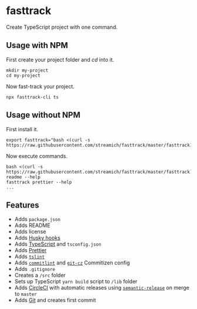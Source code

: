 # fasttrack

Create TypeScript project with one command.


## Usage with NPM

First create your project folder and *cd* into it.

```shell
mkdir my-project
cd my-project
```

Now fast-track your project.

```shell
npx fasttrack-cli ts
```


## Usage without NPM

First install it.

```shell
export fasttrack="bash <(curl -s https://raw.githubusercontent.com/streamich/fasttrack/master/fasttrack)"
```

Now execute commands.

```shell
bash <(curl -s https://raw.githubusercontent.com/streamich/fasttrack/master/fasttrack) readme --help
fasttrack prettier --help
...
```


## Features

- Adds `package.json`
- Adds README
- Adds license
- Adds [Husky hooks](https://github.com/typicode/husky)
- Adds [TypeScript](https://www.typescriptlang.org/) and `tsconfig.json`
- Adds [Prettier](https://github.com/prettier/prettier)
- Adds [`tslint`](https://palantir.github.io/tslint/)
- Adds [`commitlint`](https://marionebl.github.io/commitlint/#/) and [`git-cz`](https://github.com/streamich/git-cz) Commitizen config
- Adds `.gitignore`
- Creates a `/src` folder
- Sets up TypeScript `yarn build` script to `/lib` folder
- Adds [CircleCI](https://circleci.com/) with automatic releases using [`semantic-release`](https://semantic-release.gitbook.io/semantic-release/) on merge to `master`
- Adds [Git](https://git-scm.com/) and creates first commit
